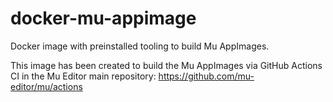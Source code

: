# docker-mu-appimage

Docker image with preinstalled tooling to build Mu AppImages.

This image has been created to build the Mu AppImages via GitHub Actions CI
in the Mu Editor main repository: https://github.com/mu-editor/mu/actions

